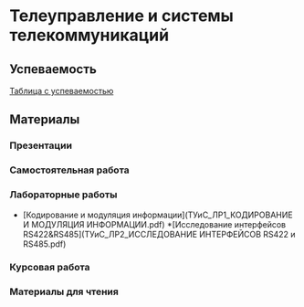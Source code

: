 # Телеуправление и системы телекоммуникаций
## Успеваемость
[Таблица с успеваемостью](https://disk.yandex.ru/i/fUrg1myRGMlYCA)
## Материалы
### Презентации
### Самостоятельная работа
### Лабораторные работы
* [Кодирование и модуляция информации](ТУиС_ЛР1_КОДИРОВАНИЕ И МОДУЛЯЦИЯ ИНФОРМАЦИИ.pdf)
*[Исследование интерфейсов RS422&RS485](ТУиС_ЛР2_ИССЛЕДОВАНИЕ ИНТЕРФЕЙСОВ RS422 и RS485.pdf)
### Курсовая работа
### Материалы для чтения

